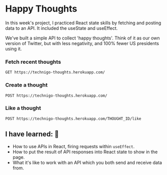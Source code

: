 # Happy Thoughts

In this week's project, I practiced React state skills by fetching and posting data to an API. It included the useState and useEffect.

We've built a simple API to collect 'happy thoughts'. Think of it as our own version of Twitter, but with less negativity, and 100% fewer US presidents using it. 

### Fetch recent thoughts

`GET https://technigo-thoughts.herokuapp.com/`


### Create a thought

`POST https://technigo-thoughts.herokuapp.com/`


### Like a thought

`POST https://technigo-thoughts.herokuapp.com/THOUGHT_ID/like`

## I have learned: 🧠

* How to use APIs in React, firing requests within `useEffect`.
* How to put the result of API responses into React state to show in the page.
* What it's like to work with an API which you both send and receive data from.

